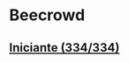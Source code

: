 # Beecrowd

## [Iniciante (334/334)](https://github.com/nicolascaseiro/Beecrowd/tree/main/Iniciante)
